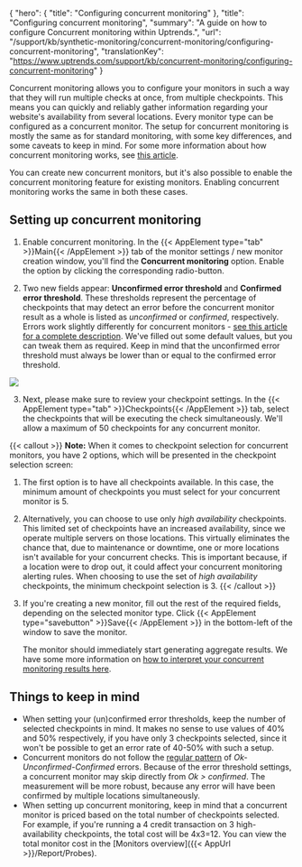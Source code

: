 {
  "hero": {
    "title": "Configuring concurrent monitoring"
  },
  "title": "Configuring concurrent monitoring",
  "summary": "A guide on how to configure Concurrent monitoring within Uptrends.",
  "url": "/support/kb/synthetic-monitoring/concurrent-monitoring/configuring-concurrent-monitoring",
  "translationKey": "https://www.uptrends.com/support/kb/concurrent-monitoring/configuring-concurrent-monitoring"
}

Concurrent monitoring allows you to configure your monitors in such a way that they will run multiple checks at once, from multiple checkpoints. This means you can quickly and reliably gather information regarding your website's availability from several locations. Every monitor type can be configured as a concurrent monitor. The setup for concurrent monitoring is mostly the same as for standard monitoring, with some key differences, and some caveats to keep in mind. For some more information about how concurrent monitoring works, see [this article](/support/kb/synthetic-monitoring/concurrent-monitoring/how-does-concurrent-monitoring-work).  
  
You can create new concurrent monitors, but it's also possible to enable the concurrent monitoring feature for existing monitors. Enabling concurrent monitoring works the same in both these cases.

## Setting up concurrent monitoring

1.  Enable concurrent monitoring. In the {{< AppElement type="tab" >}}Main{{< /AppElement >}} tab of the monitor settings / new monitor creation window, you'll find the **Concurrent monitoring** option. Enable the option by clicking the corresponding radio-button.

2.  Two new fields appear: **Unconfirmed error threshold** and **Confirmed error threshold**. These thresholds represent the percentage of checkpoints that may detect an error before the concurrent monitor result as a whole is listed as *unconfirmed* or *confirmed*, respectively. Errors work slightly differently for concurrent monitors - [see this article for a complete description](/support/kb/synthetic-monitoring/concurrent-monitoring/Errors-and-alerting-for-concurrent-monitors/). We've filled out some default values, but you can tweak them as required. Keep in mind that the unconfirmed error threshold must always be lower than or equal to the confirmed error threshold.  
  
![](/img/content/38ebc948-cb27-42c3-b967-acba73dda33f.png)

3.  Next, please make sure to review your checkpoint settings. In the {{< AppElement type="tab" >}}Checkpoints{{< /AppElement >}} tab, select the checkpoints that will be executing the check simultaneously. We'll allow a maximum of 50 checkpoints for any concurrent monitor.

{{< callout >}}
**Note:** When it comes to checkpoint selection for concurrent monitors, you have 2 options, which will be presented in the checkpoint selection screen:

1.  The first option is to have all checkpoints available. In this case, the minimum amount of checkpoints you must select for your concurrent monitor is 5.
2.  Alternatively, you can choose to use only *high availability* checkpoints. This limited set of checkpoints have an increased availability, since we operate multiple servers on those locations. This virtually eliminates the chance that, due to maintenance or downtime, one or more locations isn't available for your concurrent checks. This is important because, if a location were to drop out, it could affect your concurrent monitoring alerting rules. When choosing to use the set of *high availability* checkpoints, the minimum checkpoint selection is 3.
{{< /callout >}}

  

4.  If you're creating a new monitor, fill out the rest of the required fields, depending on the selected monitor type. Click {{< AppElement type="savebutton" >}}Save{{< /AppElement >}} in the bottom-left of the window to save the monitor.  
  
    The monitor should immediately start generating aggregate results. We have some more information on [how to interpret your concurrent monitoring results here](/support/kb/synthetic-monitoring/concurrent-monitoring/understanding-your-concurrent-monitoring-results/).

## Things to keep in mind

-   When setting your (un)confirmed error thresholds, keep the number of selected checkpoints in mind. It makes no sense to use values of 40% and 50% respectively, if you have only 3 checkpoints selected, since it won't be possible to get an error rate of 40-50% with such a setup.
-   Concurrent monitors do not follow the [regular pattern](/support/kb/alerting/errors/unconfirmed-and-confirmed-errors) of *Ok-Unconfirmed-Confirmed* errors. Because of the error threshold settings, a concurrent monitor may skip directly from *Ok > confirmed*. The measurement will be more robust, because any error will have been confirmed by multiple locations simultaneously.
-   When setting up concurrent monitoring, keep in mind that a concurrent monitor is priced based on the total number of checkpoints selected. For example, if you're running a 4 credit transaction on 3 high-availability checkpoints, the total cost will be 4x3=12. You can view the total monitor cost in the [Monitors overview]({{< AppUrl >}}/Report/Probes).
